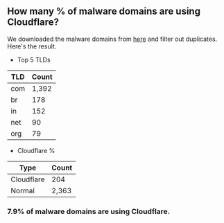 ## How many % of malware domains are using Cloudflare?


We downloaded the malware domains from [here](https://urlhaus.abuse.ch) and filter out duplicates.
Here's the result.


[//]: # (start replacement)


- Top 5 TLDs

| TLD | Count |
| --- | --- |
| com | 1,392 |
| br | 178 |
| in | 152 |
| net | 90 |
| org | 79 |


- Cloudflare %

| Type | Count |
| --- | --- |
| Cloudflare | 204 |
| Normal | 2,363 |


### 7.9% of malware domains are using Cloudflare.